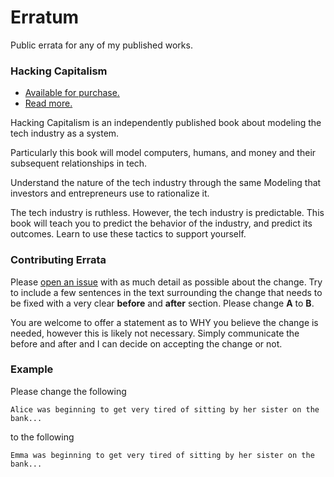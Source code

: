 # Erratum

Public errata for any of my published works.

### Hacking Capitalism

 - [Available for purchase.](https://hackingcapitalism.io)
 - [Read more.](https://hackingcapitalism.io)

Hacking Capitalism is an independently published book about modeling the tech industry as a system.

Particularly this book will model computers, humans, and money and their subsequent relationships in tech.

Understand the nature of the tech industry through the same Modeling that investors and entrepreneurs use to rationalize it.

The tech industry is ruthless. However, the tech industry is predictable. This book will teach you to predict the behavior of the industry, and predict its outcomes. Learn to use these tactics to support yourself.

### Contributing Errata

Please [open an issue](https://github.com/kris-nova/erratum/issues/new) with as much detail as possible about the change. Try to include a few sentences in the text surrounding the change that needs to be fixed with a very clear **before** and **after** section. Please change **A** to **B**. 

You are welcome to offer a statement as to WHY you believe the change is needed, however this is likely not necessary. Simply communicate the before and after and I can decide on accepting the change or not.

### Example

Please change the following

```
Alice was beginning to get very tired of sitting by her sister on the bank...
```

to the following

```
Emma was beginning to get very tired of sitting by her sister on the bank...
```

